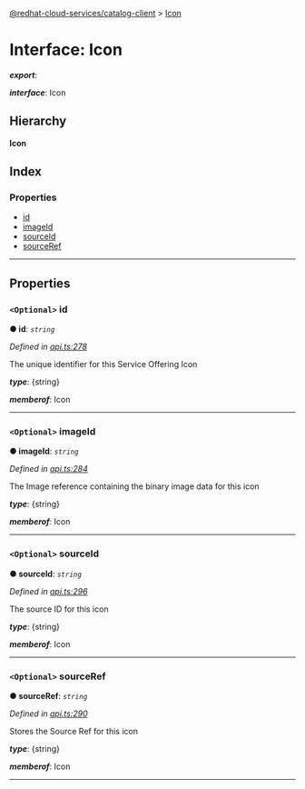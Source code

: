 [@redhat-cloud-services/catalog-client](../README.md) > [Icon](../interfaces/icon.md)

# Interface: Icon

*__export__*: 

*__interface__*: Icon

## Hierarchy

**Icon**

## Index

### Properties

* [id](icon.md#id)
* [imageId](icon.md#imageid)
* [sourceId](icon.md#sourceid)
* [sourceRef](icon.md#sourceref)

---

## Properties

<a id="id"></a>

### `<Optional>` id

**● id**: *`string`*

*Defined in [api.ts:278](https://github.com/RedHatInsights/javascript-clients/blob/master/packages/catalog/api.ts#L278)*

The unique identifier for this Service Offering Icon

*__type__*: {string}

*__memberof__*: Icon

___
<a id="imageid"></a>

### `<Optional>` imageId

**● imageId**: *`string`*

*Defined in [api.ts:284](https://github.com/RedHatInsights/javascript-clients/blob/master/packages/catalog/api.ts#L284)*

The Image reference containing the binary image data for this icon

*__type__*: {string}

*__memberof__*: Icon

___
<a id="sourceid"></a>

### `<Optional>` sourceId

**● sourceId**: *`string`*

*Defined in [api.ts:296](https://github.com/RedHatInsights/javascript-clients/blob/master/packages/catalog/api.ts#L296)*

The source ID for this icon

*__type__*: {string}

*__memberof__*: Icon

___
<a id="sourceref"></a>

### `<Optional>` sourceRef

**● sourceRef**: *`string`*

*Defined in [api.ts:290](https://github.com/RedHatInsights/javascript-clients/blob/master/packages/catalog/api.ts#L290)*

Stores the Source Ref for this icon

*__type__*: {string}

*__memberof__*: Icon

___

